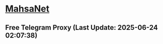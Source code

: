 
# [MahsaNet](https://t.me/mahsa_net)
## Free Telegram Proxy (Last Update: 2025-06-24 02:07:38)

    